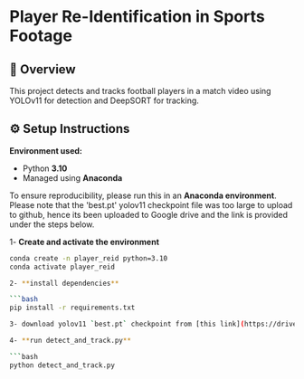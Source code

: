 # Player Re-Identification in Sports Footage

## 📌 Overview
This project detects and tracks football players in a match video using YOLOv11 for detection and DeepSORT for tracking.


## ⚙️ Setup Instructions

**Environment used:**  
- Python **3.10**
- Managed using **Anaconda**

To ensure reproducibility, please run this in an **Anaconda environment**.
Please note that the 'best.pt' yolov11 checkpoint file was too large to upload to github, hence its been uploaded to Google drive and the link is provided under the steps below.

1️- **Create and activate the environment** 

```bash
conda create -n player_reid python=3.10
conda activate player_reid

2- **install dependencies**

```bash
pip install -r requirements.txt

3- download yolov11 `best.pt` checkpoint from [this link](https://drive.google.com/file/d/11G9JIarMqkxUfF7-bF_ig9bFwbcxfLam/view?usp=sharing) and place it in the project root.

4- **run detect_and_track.py**

```bash
python detect_and_track.py